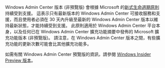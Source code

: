 Windows Admin Center 版本 (非預覽版) 會根據 Microsoft 的[新式生命週期原則](https://support.microsoft.com/help/30881/modern-lifecycle-policy)持續受到支援。 這表示只有最新版本的 Windows Admin Center 可接收服務和支援，而且使用者必須在 30 天內升級至最新的 Windows Admin Center 版本以維持最新狀態，才能持續受到支援。 此原則適用於 Windows Admin Center 平台本身，以及任何已在 Windows Admin Center 擴充功能摘要中發佈的 Microsoft 擴充功能版本 (非預覽版)。 請注意，在 Windows Admin Center 版本之間，有些擴充功能的更新次數可能會比其他擴充功能多。

如需有關 Windows Admin Center 預覽版的資訊，請參閱 [Windows Insider Preview 版本](https://www.microsoft.com/en-us/software-download/windowsinsiderpreviewserver)。